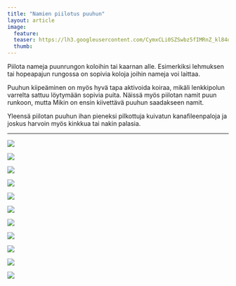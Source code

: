 ```yaml
---
title: "Namien piilotus puuhun"
layout: article
image:
  feature:
  teaser: https://lh3.googleusercontent.com/CymxCLi0SZSwbz5fIMRnZ_kl84ogBdYH957wxdsqZIA=w245
  thumb:
---
```


Piilota nameja puunrungon koloihin tai kaarnan alle. Esimerkiksi lehmuksen tai hopeapajun rungossa on sopivia koloja joihin nameja voi laittaa.

Puuhun kiipeäminen on myös hyvä tapa aktivoida koiraa, mikäli lenkkipolun varrelta sattuu löytymään sopivia puita. Näissä myös piilotan namit puun runkoon, mutta Mikin on ensin kiivettävä puuhun saadakseen namit.

Yleensä piilotan puuhun ihan pieneksi pilkottuja kuivatun kanafileenpaloja ja joskus harvoin myös kinkkua tai nakin palasia.

---

[![](https://lh3.googleusercontent.com/XOj5z58Lw2GMpcJFxuUszQ1sUcc5Dcwp3YJKC8TaOXI=w800)](https://lh3.googleusercontent.com/XOj5z58Lw2GMpcJFxuUszQ1sUcc5Dcwp3YJKC8TaOXI=s0)

[![](https://lh3.googleusercontent.com/gKKSDo4IRATu2T__-IqlI3dO2n_9GG-J9fBwRZggbrY=w800)](https://lh3.googleusercontent.com/gKKSDo4IRATu2T__-IqlI3dO2n_9GG-J9fBwRZggbrY=s0)

[![](https://lh3.googleusercontent.com/UZEUNJuZwYDCNLysudS8O_ytBNs65HBfq6AaT_Hc9tQ=w800)](https://lh3.googleusercontent.com/UZEUNJuZwYDCNLysudS8O_ytBNs65HBfq6AaT_Hc9tQ=s0)

[![](https://lh3.googleusercontent.com/BCI_2kFtNVe6dMB0_DQjQgM4_G4gWxIz8C2q_gEoDYg=w800)](https://lh3.googleusercontent.com/BCI_2kFtNVe6dMB0_DQjQgM4_G4gWxIz8C2q_gEoDYg=s0)

[![](https://lh3.googleusercontent.com/AESSxWyzAb81by4ap18HYTQ65d0Bs5OnFFADPlziEYs=w800)](https://lh3.googleusercontent.com/AESSxWyzAb81by4ap18HYTQ65d0Bs5OnFFADPlziEYs=s0)

[![](https://lh3.googleusercontent.com/piX-jbufN2EXlkUGXo5bdiM4z7Lnu00c4SxEKDb-s6A=w800)](https://lh3.googleusercontent.com/piX-jbufN2EXlkUGXo5bdiM4z7Lnu00c4SxEKDb-s6A=s0)

[![](https://lh3.googleusercontent.com/K_FJoijd6GRoAmJ3BkKL5M1yvxzNGfJjWhHrKk3OnhY=w800)](https://lh3.googleusercontent.com/K_FJoijd6GRoAmJ3BkKL5M1yvxzNGfJjWhHrKk3OnhY=s0)

[![](https://lh3.googleusercontent.com/IHLPuRA1GzobWPim0GQMuWn0CBV46JnnR3_lVTmEDjQ=w800)](https://lh3.googleusercontent.com/IHLPuRA1GzobWPim0GQMuWn0CBV46JnnR3_lVTmEDjQ=s0)

[![](https://lh3.googleusercontent.com/TyU3YVIeuRiu_mbhSZBUJyIVPSIR0zo0tkpHdqEXJCc=w800)](https://lh3.googleusercontent.com/TyU3YVIeuRiu_mbhSZBUJyIVPSIR0zo0tkpHdqEXJCc=s0)

[![](https://lh3.googleusercontent.com/MeUvlkhzk8E-0EuPi6FCqpcYp2lGQGB6VH6vpAnvG58=w800)](https://lh3.googleusercontent.com/MeUvlkhzk8E-0EuPi6FCqpcYp2lGQGB6VH6vpAnvG58=s0)

[![](https://lh3.googleusercontent.com/JIiQ-oZXPWg44_6xkdgMWzX3VWlRQv7foU6yO1SHg3NtykDIe79VfXRjYw9nxPRrYJALpxaa8kbHBHtxyZyIn8WCZGhVBr5DWap64QY66TPBbykQ7PHkfvATFUAQx73dCk22PJBAT6MgSWRHwd--EPrBoeiu5F0WaOZQa4nypoHp5IPMgB9WPXpmdFeMAWn_2f7p5nN97SaH-UC55RxbDSIJhVrCpPHBpA9uDMdTyEifMAAWsQBQZeBVRXP81pf7QGoHytObC5xjK_o7wfthkX7IjEZDUmMiFEmC-ONJQaiNIBpXx7yHEfjA8D9U7DTNXfZmqlqkTTovhAdZhJfUSIljTfj9-ERoHPgeNsmeFZpFVN989vt0XZ8WuMG3zhX9Vyq-9_HnMd7BkddyMOoPmcl0zdgUnm57F0kvEbhdJ5tiY_dFKeWBVfzh35i4W_oSI2k5s9gSBWiCVNn-NO-_UU3iiZAdKiKViBKheAmHQUOYSTsPqxSkYG9XpPUwWKqF_gouvg=w800)](https://lh3.googleusercontent.com/JIiQ-oZXPWg44_6xkdgMWzX3VWlRQv7foU6yO1SHg3NtykDIe79VfXRjYw9nxPRrYJALpxaa8kbHBHtxyZyIn8WCZGhVBr5DWap64QY66TPBbykQ7PHkfvATFUAQx73dCk22PJBAT6MgSWRHwd--EPrBoeiu5F0WaOZQa4nypoHp5IPMgB9WPXpmdFeMAWn_2f7p5nN97SaH-UC55RxbDSIJhVrCpPHBpA9uDMdTyEifMAAWsQBQZeBVRXP81pf7QGoHytObC5xjK_o7wfthkX7IjEZDUmMiFEmC-ONJQaiNIBpXx7yHEfjA8D9U7DTNXfZmqlqkTTovhAdZhJfUSIljTfj9-ERoHPgeNsmeFZpFVN989vt0XZ8WuMG3zhX9Vyq-9_HnMd7BkddyMOoPmcl0zdgUnm57F0kvEbhdJ5tiY_dFKeWBVfzh35i4W_oSI2k5s9gSBWiCVNn-NO-_UU3iiZAdKiKViBKheAmHQUOYSTsPqxSkYG9XpPUwWKqF_gouvg=s0)
